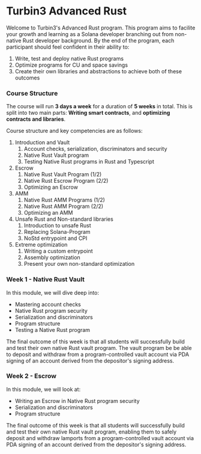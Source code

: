# Turbin3 Advanced Rust

Welcome to Turbin3's Advanced Rust program. This program aims to facilite your growth and learning as a Solana developer branching out from non-native Rust developer background. By the end of the program, each participant should feel confident in their ability to:

1. Write, test and deploy native Rust programs
2. Optimize programs for CU and space savings
3. Create their own libraries and abstractions to achieve both of these outcomes

### Course Structure

The course will run **3 days a week** for a duration of **5 weeks** in total. This is split into two main parts: **Writing smart contracts**, and **optimizing contracts and libraries**.

Course structure and key competencies are as follows:

1. Introduction and Vault
   1. Account checks, serialization, discriminators and security
   2. Native Rust Vault program
   3. Testing Native Rust programs in Rust and Typescript
2. Escrow
   1. Native Rust Vault Program (1/2)
   2. Native Rust Escrow Program (2/2)
   3. Optimizing an Escrow
3. AMM
   1. Native Rust AMM Programs (1/2)
   2. Native Rust AMM Program (2/2)
   3. Optimizing an AMM
4. Unsafe Rust and Non-standard libraries
   1. Introduction to unsafe Rust
   2. Replacing Solana-Program
   3. NoStd entrypoint and CPI
5. Extreme optimization
   1. Writing a custom entrypoint
   2. Assembly optimization
   3. Present your own non-standard optimization

### Week 1 - Native Rust Vault

In this module, we will dive deep into:

- Mastering account checks
- Native Rust program security
- Serialization and discriminators
- Program structure 
- Testing a Native Rust program

The final outcome of this week is that all students will successfully build and test their own native Rust vault program. The vault program be be able to deposit and withdraw from a program-controlled vault account via PDA signing of an account derived from the depositor's signing address.

### Week 2 - Escrow

In this module, we will look at:

- Writing an Escrow in Native Rust program security
- Serialization and discriminators
- Program structure  

The final outcome of this week is that all students will successfully build and test their own native Rust vault program, enabling them to safely deposit and withdraw lamports from a program-controlled vault account via PDA signing of an account derived from the depositor's signing address.

##### 